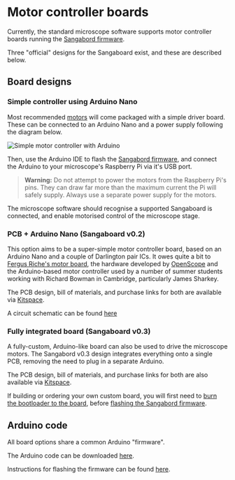 # Motor controller boards

Currently, the standard microscope software supports motor controller boards running the [Sangabord firmware](https://gitlab.com/bath_open_instrumentation_group/sangaboard/tree/master/arduino_code).

Three "official" designs for the Sangaboard exist, and these are described below.

## Board designs

### Simple controller using Arduino Nano

Most recommended [motors](./5_motors.md) will come packaged with a simple driver board. These can be connected to an Arduino Nano and a power supply following the diagram below.

![Simple motor controller with Arduino](./images/sangaboard_simple.png)

Then, use the Arduino IDE to flash the [Sangabord firmware](https://gitlab.com/bath_open_instrumentation_group/sangaboard/tree/master/arduino_code), and connect the Arduino to your microscope's Raspberry Pi via it's USB port.

> **Warning:** Do not attempt to power the motors from the Raspberry Pi's pins. They can draw far more than the maximum current the Pi will safely supply. Always use a separate power supply for the motors.

The microscope software should recognise a supported Sangaboard is connected, and enable motorised control of the microscope stage.


### PCB + Arduino Nano (Sangaboard v0.2)

This option aims to be a super-simple motor controller board, based on an Arduino Nano and a couple of Darlington pair ICs. It owes quite a bit to [Fergus Riche's motor board](https://github.com/fr293/motor_board), the hardware developed by [OpenScope](http://2015.igem.org/Team:Cambridge-JIC) and the Arduino-based motor controller used by a number of summer students working with Richard Bowman in Cambridge, particularly James Sharkey.

The PCB design, bill of materials, and purchase links for both are available via [Kitspace](https://kitspace.org/boards/github.com/rwb27/openflexure_nano_motor_controller/).

A circuit schematic can be found [here](./images/sangaboard_v2_schematic.png ':ignore')


### Fully integrated board (Sangaboard v0.3)

A fully-custom, Arduino-like board can also be used to drive the microscope motors. The Sangabord v0.3 design integrates everything onto a single PCB, removing the need to plug in a separate Arduino.

The PCB design, bill of materials, and purchase links for both are also available via [Kitspace](https://kitspace.org/boards/github.com/bath_open_instrumentation_group/sangaboard).

If building or ordering your own custom board, you will first need to [burn the bootloader to the board](https://gitlab.com/bath_open_instrumentation_group/sangaboard/blob/master/Bootloader/README.md), before [flashing the Sangabord firmware](https://gitlab.com/bath_open_instrumentation_group/sangaboard/blob/master/arduino_code/README.md).


## Arduino code

All board options share a common Arduino "firmware".

The Arduino code can be downloaded [here](https://gitlab.com/bath_open_instrumentation_group/sangaboard/tree/master/arduino_code).

Instructions for flashing the firmware can be found [here](https://gitlab.com/bath_open_instrumentation_group/sangaboard/blob/master/arduino_code/README.md).
